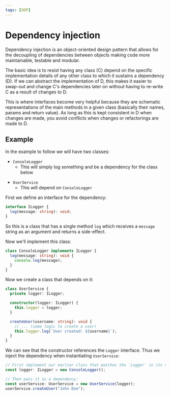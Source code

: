 ```yaml
---
tags: [OOP]
---
```


# Dependency injection

Dependency injection is an object-oriented design pattern that allows for the
decoupling of dependencies between objects making code more maintainable,
testable and modular.

The basic idea is to resist having any class (C) depend on the specific
implementation details of any other class to which it sustains a dependency (D).
If we can abstract the implementation of D, this makes it easier to swap-out and
change C's dependencies later on without having to re-write C as a result of
changes to D.

This is where interfaces become very helpful because they are schematic
representations of the main methods in a given class (basically their names,
params and return value). As long as this is kept consistent in D when changes
are made, you avoid conflicts when changes or refactorings are made to D.

## Example

In the example to follow we will have two classes:

- `ConsoleLogger`
  - This will simply log something and be a dependency for the class below

* `UserService`
  - This will depend on `ConsoleLogger`

First we define an interface for the dependency:

```ts
interface ILogger {
  log(message: string): void;
}
```

So this is a class that has a single method `log` which receives a `message`
string as an argument and returns a side-effect.

Now we'll implement this class:

```ts
class ConsoleLogger implements ILogger {
  log(message: string): void {
    console.log(message);
  }
}
```

Now we create a class that depends on it:

```ts
class UserService {
  private logger: ILogger;

  constructor(logger: ILogger) {
    this.logger = logger;
  }

  createUser(username: string): void {
    // ... (some logic to create a user)
    this.logger.log(`User created: ${username}`);
  }
}
```

We can see that the constructor references the `Logger` interface. Thus we
inject the dependency when instantiating `UserService`:

```ts
// First implement our earlier class that matches the `Logger` in its shape:
const logger: ILogger = new ConsoleLogger();

// Then pass it as a dependency:
const userService: UserService = new UserService(logger);
userService.createUser("John Doe");
```
